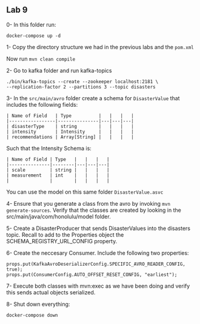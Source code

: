 ## Lab 9

0- In this folder run:

```
docker-compose up -d
```

1- Copy the directory structure we had in the previous labs and the `pom.xml`

Now run `mvn clean compile`

2- Go to kafka folder and run kafka-topics
```
./bin/kafka-topics --create --zookeeper localhost:2181 \
--replication-factor 2 --partitions 3 --topic disasters
```

3- In the `src/main/avro` folder create a schema for `DisasterValue` that includes the following fields:

```
| Name of Field   | Type          |   |   |   |
|-----------------|---------------|---|---|---|
| disasterType    | string        |   |   |   |
| intensity       | Intensity     |   |   |   |
| recommendations | Array[String] |   |   |   |
```

Such that the Intensity Schema is:

```
| Name of Field | Type   |   |   |   |
|---------------|--------|---|---|---|
| scale         | string |   |   |   |
| measurement   | int    |   |   |   |
|               |        |   |   |   |
```

You can use the model on this same folder `DisasterValue.asvc`

4- Ensure that you generate a class from the avro by invoking `mvn generate-sources`. Verify that the classes are created by looking in the src/main/java/com/honolulu/model folder.

5- Create a DisasterProducer that sends DisasterValues into the disasters topic. Recall to add to the Properties object the SCHEMA_REGISTRY_URL_CONFIG property.

6- Create the neccesary Consumer. Include the following two properties:

```
props.put(KafkaAvroDeserializerConfig.SPECIFIC_AVRO_READER_CONFIG, true);
props.put(ConsumerConfig.AUTO_OFFSET_RESET_CONFIG, "earliest");
```

7- Execute both classes with mvn:exec as we have been doing and verify this sends actual objects serialized.

8- Shut down everything:

```
docker-compose down
```

